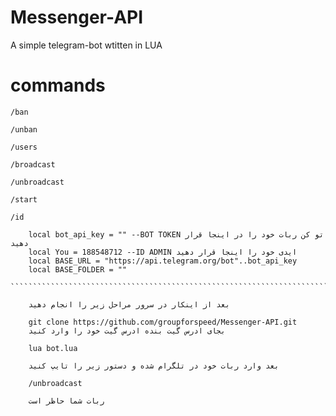 # Messenger-API

A simple telegram-bot wtitten in LUA 

# commands
`/ban`


`/unban`

`/users` 



`/broadcast`


`/unbroadcast`


`/start`


`/id` 

`````````````````````````````````````````````````````````````````````````````````
 	local bot_api_key = "" --BOT TOKEN تو کن ربات خود را در اینجا قرار دهید
	local You = 188548712 --ID ADMIN ایدی خود را اینجا قرار دهید
	local BASE_URL = "https://api.telegram.org/bot"..bot_api_key
	local BASE_FOLDER = ""
	````````````````````````````````````````````````````````````````````````````````
	
	بعد از اینکار در سرور مراحل زیر را انجام دهید
	
	git clone https://github.com/groupforspeed/Messenger-API.git
	بجای ادرس گیت بنده ادرس گیت خود را وارد کنید
	
	lua bot.lua
	
	بعد وارد ربات خود در تلگرام شده و دستور زیر را تایپ کنید
	
	/unbroadcast
	
	ربات شما حاظر است
